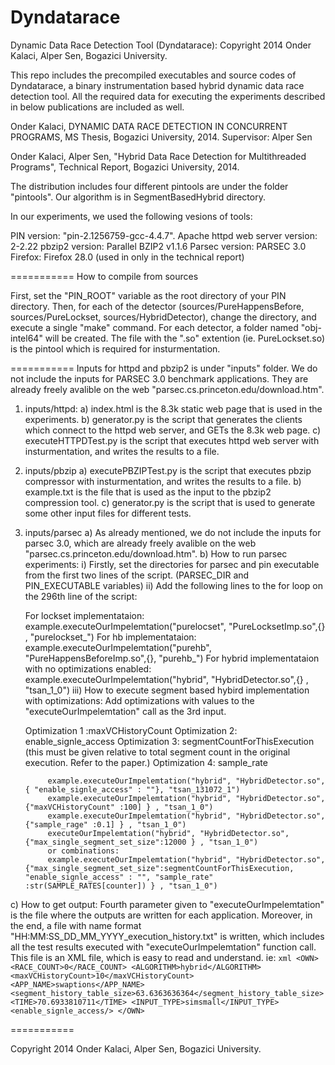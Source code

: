Dyndatarace
===========

Dynamic Data Race Detection Tool (Dyndatarace): Copyright 2014 Onder Kalaci, Alper Sen, Bogazici University.

This repo includes the precompiled executables and source codes of Dyndatarace, a binary instrumentation based hybrid dynamic data race detection tool. All the required data for executing the experiments
described in below publications are included as well.

Onder Kalaci, DYNAMIC DATA RACE DETECTION IN CONCURRENT PROGRAMS, MS Thesis, Bogazici University, 2014. Supervisor: Alper Sen

Onder Kalaci, Alper Sen, "Hybrid Data Race Detection for Multithreaded Programs", Technical Report, Bogazici University, 2014. 

The distribution includes four different pintools are under the folder "pintools".  Our algorithm is in SegmentBasedHybrid directory. 

In our experiments, we used the following vesions of tools:

PIN version: "pin-2.1256759-gcc-4.4.7". 
Apache httpd web server version: 2-2.22
pbzip2 version: Parallel BZIP2 v1.1.6
Parsec version: PARSEC 3.0
Firefox: Firefox 28.0 (used in only in the technical report)


===========
How to compile from sources

First, set the "PIN_ROOT" variable as the root directory of your PIN directory. 
Then, for each of the detector (sources/PureHappensBefore, sources/PureLockset, sources/HybridDetector), change the directory,
and execute a single "make" command.
For each detector, a folder named "obj-intel64" will be created.
The file with the ".so" extention (ie. PureLockset.so) is the pintool which is required for insturmentation.

===========
Inputs for httpd and pbzip2 is under "inputs" folder. We do not include the inputs for PARSEC 3.0 benchmark applications.
They are already freely avalible on the web "parsec.cs.princeton.edu/download.htm".

1) inputs/httpd:
 a) index.html is the 8.3k static web page that is used in the experiments.
 b) generator.py is the script that generates the clients which connect to the httpd web server, and GETs the 8.3k web page.
 c) executeHTTPDTest.py is the script that executes httpd web server with insturmentation, and writes the results to a file.

2) inputs/pbzip
 a) executePBZIPTest.py is the script that executes pbzip compressor with insturmentation, and writes the results to a file.
 b) example.txt is the file that is used as the input to the pbzip2 compression tool.
 c) generator.py is the script that is used to generate some other input files for different tests.
                    
3) inputs/parsec
  a) As already mentioned, we do not include the inputs for parsec 3.0, which are already freely avalible on the web "parsec.cs.princeton.edu/download.htm".
  b) How to run parsec experiments:
   i) Firstly, set the directories for parsec and pin executable from the first two lines of the script. (PARSEC_DIR and PIN_EXECUTABLE variables)
   ii) Add the following lines to the for loop on the 296th line of the script:
   
     For lockset implementataion: example.executeOurImpelemtation("purelocset", "PureLocksetImp.so",{} , "purelockset_")
     For hb implementataion: example.executeOurImpelemtation("purehb", "PureHappensBeforeImp.so",{}, "purehb_")
     For hybrid implementataion with no optimizations enabled: example.executeOurImpelemtation("hybrid", "HybridDetector.so",{} , "tsan_1_0")
   iii) How to execute segment based hybird implementation with optimizations:
      Add optimizations with values to the "executeOurImpelemtation" call as the 3rd input.
      
      Optimization 1 :maxVCHistoryCount
      Optimization 2: enable_signle_access
      Optimization 3: segmentCountForThisExecution (this must be given relative to total segment count in the original execution. Refer to the paper.)
      Optimization 4: sample_rate
   

			example.executeOurImpelemtation("hybrid", "HybridDetector.so",{ "enable_signle_access" : ""}, "tsan_131072_1")
            example.executeOurImpelemtation("hybrid", "HybridDetector.so",{"maxVCHistoryCount" :100] } , "tsan_1_0")
			example.executeOurImpelemtation("hybrid", "HybridDetector.so",{"sample_rage" :0.1] } , "tsan_1_0")
			executeOurImpelemtation("hybrid", "HybridDetector.so",{"max_single_segment_set_size":12000 } , "tsan_1_0")
			or combinations:
			example.executeOurImpelemtation("hybrid", "HybridDetector.so",{"max_single_segment_set_size":segmentCountForThisExecution, "enable_signle_access" : "", "sample_rate" :str(SAMPLE_RATES[counter]) } , "tsan_1_0")
		

  c) How to get output:
     Fourth parameter given to "executeOurImpelemtation" is the file where the outputs are written for each application.
     Moreover, in the end, a file with name format "HH:MM:SS_DD_MM_YYYY_execution_history.txt" is written, which includes all the test results executed with "executeOurImpelemtation" function call. This file is an XML file, which is easy to read and understand.
     ie:
     ```xml
     	<OWN>
		  <RACE_COUNT>0</RACE_COUNT>
		  <ALGORITHM>hybrid</ALGORITHM>
		  <maxVCHistoryCount>10</maxVCHistoryCount>
		  <APP_NAME>swaptions</APP_NAME>
	  	  <segment_history_table_size>63.6363636364</segment_history_table_size>
		  <TIME>70.6933810711</TIME>
		  <INPUT_TYPE>simsmall</INPUT_TYPE>
		  <enable_signle_access/>
	    </OWN>
       ```
  
  
  
===========         

Copyright 2014 Onder Kalaci, Alper Sen, Bogazici University.

